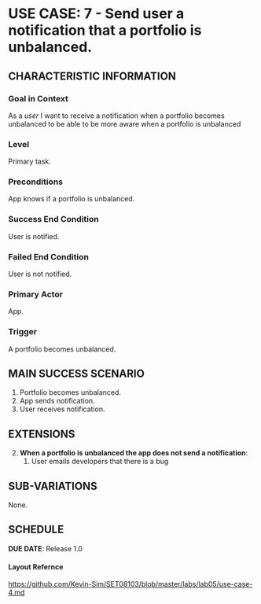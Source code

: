 # USE CASE: 7 - Send user a notification that a portfolio is unbalanced.

## CHARACTERISTIC INFORMATION

### Goal in Context

As a *user* I want to receive a notification when a portfolio becomes unbalanced to be able to be more aware when a portfolio is unbalanced

### Level

Primary task.

### Preconditions

App knows if a portfolio is unbalanced.

### Success End Condition

User is notified.

### Failed End Condition

User is not notified.

### Primary Actor

App.

### Trigger

A portfolio becomes unbalanced.

## MAIN SUCCESS SCENARIO

1. Portfolio becomes unbalanced.
2. App sends notification.
3. User receives notification.

## EXTENSIONS

2. **When a portfolio is unbalanced the app does not send a notification**:
    1. User emails developers that there is a bug
    
## SUB-VARIATIONS

None.

## SCHEDULE

**DUE DATE**: Release 1.0

#### Layout Refernce
https://github.com/Kevin-Sim/SET08103/blob/master/labs/lab05/use-case-4.md